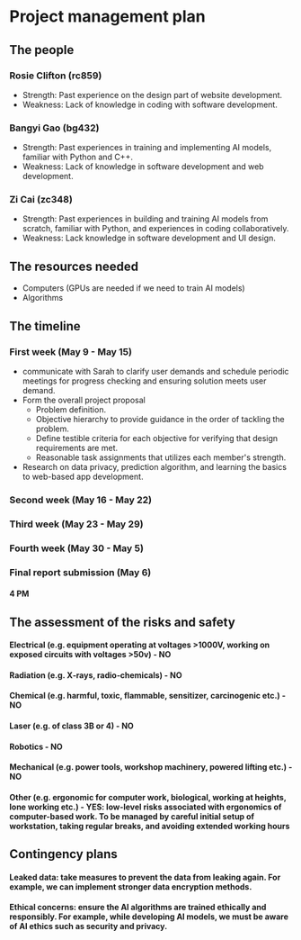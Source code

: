 # Project management plan


## The people

### Rosie Clifton (rc859) 
- Strength: Past experience on the design part of website development.
- Weakness: Lack of knowledge in coding with software development.

### Bangyi Gao (bg432)
- Strength: Past experiences in training and implementing AI models, familiar with Python and C++. 
- Weakness: Lack of knowledge in software development and web development.

### Zi Cai (zc348)
- Strength: Past experiences in building and training AI models from scratch, familiar with Python, and experiences in coding collaboratively.
- Weakness: Lack knowledge in software development and UI design.


## The resources needed

- Computers (GPUs are needed if we need to train AI models)
- Algorithms


## The timeline

### First week (May 9 - May 15)
- communicate with Sarah to clarify user demands and schedule periodic meetings for progress checking and ensuring solution meets user demand.
- Form the overall project proposal
  - Problem definition.
  - Objective hierarchy to provide guidance in the order of tackling the problem.
  - Define testible criteria for each objective for verifying that design requirements are met.
  - Reasonable task assignments that utilizes each member's strength.
- Research on data privacy, prediction algorithm, and learning the basics to web-based app development.

### Second week (May 16 - May 22)
#### 

### Third week (May 23 - May 29)
####

### Fourth week (May 30 - May 5)
####

### Final report submission (May 6)
#### 4 PM

## The assessment of the risks and safety

#### Electrical (e.g. equipment operating at voltages >1000V, working on exposed circuits with voltages >50v) - NO
#### Radiation (e.g. X‐rays, radio‐chemicals) - NO
#### Chemical (e.g. harmful, toxic, flammable, sensitizer, carcinogenic etc.) - NO
#### Laser (e.g. of class 3B or 4) - NO
#### Robotics - NO
#### Mechanical (e.g. power tools, workshop machinery, powered lifting etc.) - NO
#### Other (e.g. ergonomic for computer work, biological, working at heights, lone working etc.) - YES: low-level risks associated with ergonomics of computer-based work. To be managed by careful initial setup of workstation, taking regular breaks, and avoiding extended working hours


## Contingency plans

#### Leaked data: take measures to prevent the data from leaking again. For example, we can implement stronger data encryption methods.
#### Ethical concerns: ensure the AI algorithms are trained ethically and responsibly. For example, while developing AI models, we must be aware of AI ethics such as security and privacy.
